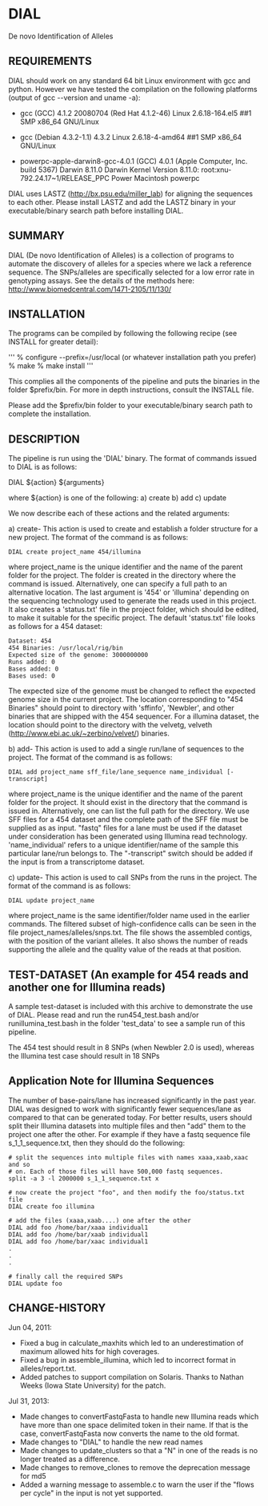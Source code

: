 DIAL
====
De novo Identification of Alleles

## REQUIREMENTS
DIAL should work on any standard 64 bit Linux environment with gcc and python.
However we have tested the compilation on the following platforms (output of
gcc --version and uname -a):

- gcc (GCC) 4.1.2 20080704 (Red Hat 4.1.2-46)
  Linux 2.6.18-164.el5 ##1 SMP x86\_64 GNU/Linux

- gcc (Debian 4.3.2-1.1) 4.3.2
  Linux 2.6.18-4-amd64 ##1 SMP x86\_64 GNU/Linux

- powerpc-apple-darwin8-gcc-4.0.1 (GCC) 4.0.1 (Apple Computer, Inc. build 5367)
  Darwin 8.11.0 Darwin Kernel Version 8.11.0: root:xnu-792.24.17~1/RELEASE\_PPC Power Macintosh powerpc


DIAL uses LASTZ (http://bx.psu.edu/miller_lab) for aligning the sequences to
each other. Please install LASTZ and add the LASTZ binary in your
executable/binary search path before installing DIAL. 

## SUMMARY
DIAL (De novo Identification of Alleles) is a collection of programs to automate
the discovery of alleles for a species where we lack a reference sequence. The
SNPs/alleles are specifically selected for a low error rate in genotyping 
assays. See the details of the methods here: http://www.biomedcentral.com/1471-2105/11/130/ 

## INSTALLATION
The programs can be compiled by following the following recipe (see INSTALL for
greater detail):

'''
  % configure --prefix=/usr/local (or whatever installation path you prefer)
  % make
  % make install
'''

This complies all the components of the pipeline and puts the binaries in the
folder $prefix/bin.  For more in depth instructions, consult the INSTALL file.

Please add the $prefix/bin folder to your executable/binary search path to
complete the installation.

## DESCRIPTION
The pipeline is run using the 'DIAL' binary. The format of commands issued to
DIAL is as follows:

DIAL ${action} ${arguments}

where ${action} is one of the following:
a) create
b) add
c) update

We now describe each of these actions and the related arguments:

a) create- This action is used to create and establish a folder structure for a
new project. The format of the command is as follows: 
		
```
DIAL create project_name 454/illumina 
```
where project\_name is the unique identifier and the name of the parent folder
for the project. The folder is created in the directory where the command is
issued. Alternatively, one can specify a full path to an alternative
location. The last argument is '454' or 'illumina' depending on the sequencing
technology used to generate the reads used in this project. It also creates a
'status.txt' file in the project folder, which should be edited, to make it
suitable for the specific project. The default 'status.txt' file looks as
follows for a 454 dataset:
 
```
Dataset: 454
454 Binaries: /usr/local/rig/bin
Expected size of the genome: 3000000000
Runs added: 0
Bases added: 0
Bases used: 0
```

The expected size of the genome must be changed to reflect the expected genome
size in the current project.  The location corresponding to "454 Binaries"
should point to directory with 'sffinfo', 'Newbler', and other binaries that are
shipped with the 454 sequencer. For a illumina dataset, the location should
point to the directory with the velvetg, velveth
(http://www.ebi.ac.uk/~zerbino/velvet/) binaries.

b) add- This action is used to add a single run/lane of sequences to the
		project. The format of the command is as follows:

```		
DIAL add project_name sff_file/lane_sequence name_individual [-transcript]
```

where project\_name is the unique identifier and the name of the parent folder
for the project. It should exist in the directory that the command is issued in.
Alternatively, one can list the full path for the directory. We use SFF files
for a 454 dataset and the complete path of the SFF file must be supplied as as
input. "fastq" files for a lane must be used if the dataset under consideration
has been generated using Illumina read technology. 'name\_individual' refers to a
unique identifier/name of the sample this particular lane/run belongs to. The
"-transcript" switch should be added if the input is from a transcriptome
dataset.

c) update- This action is used to call SNPs from the runs in the project. The format of the command is as follows:

```		
DIAL update project_name
```
where project\_name is the same identifier/folder name used in the earlier
commands. The filtered subset of high-confidence calls can be seen in the file
project\_names/alleles/snps.txt. The file shows the assembled contigs, with the
position of the variant alleles. It also shows the number of reads supporting
the allele and the quality value of the reads at that position.

## TEST-DATASET (An example for 454 reads and another one for Illumina reads)
A sample test-dataset is included with this archive to demonstrate the use of
DIAL. Please read and run the run454\_test.bash and/or runillumina\_test.bash in 
the folder 'test\_data' to see a sample run of this pipeline.
 
The 454 test should result in 8 SNPs (when Newbler 2.0 is used), whereas the 
Illumina test case should result in 18 SNPs

## Application Note for Illumina Sequences
The number of base-pairs/lane has increased significantly in the past year. DIAL
was designed to work with significantly fewer sequences/lane as compared to that
can be generated today. For better results, users should split their Illumina
datasets into multiple files and then "add" them to the project one after the 
other. For example if they have a fastq sequence file s\_1\_1\_sequence.txt, then
they should do the following:

```
# split the sequences into multiple files with names xaaa,xaab,xaac and so
# on. Each of those files will have 500,000 fastq sequences.
split -a 3 -l 2000000 s_1_1_sequence.txt x

# now create the project "foo", and then modify the foo/status.txt file
DIAL create foo illumina

# add the files (xaaa,xaab....) one after the other
DIAL add foo /home/bar/xaaa individual1
DIAL add foo /home/bar/xaab individual1
DIAL add foo /home/bar/xaac individual1
.
.
.

# finally call the required SNPs
DIAL update foo
```

## CHANGE-HISTORY
Jun 04, 2011:
* Fixed a bug in calculate\_maxhits which led to an underestimation of maximum
  allowed hits for high coverages.
* Fixed a bug in assemble\_illumina, which led to incorrect format in
  alleles/report.txt.
* Added patches to support compilation on Solaris. Thanks to Nathan Weeks (Iowa
  State University) for the patch.

Jul 31, 2013:
* Made changes to convertFastqFasta to handle new Illumina reads which have more
  than one space delimited token in their name. If that is the case,
  convertFastqFasta now converts the name to the old format.
* Made changes to "DIAL" to handle the new read names
* Made changes to update\_clusters so that a "N" in one of the reads is no longer
  treated as a difference.
* Made changes to remove\_clones to remove the deprecation message for md5
* Added a warning message to assemble.c to warn the user if the "flows per
  cycle" in the input is not yet supported.
